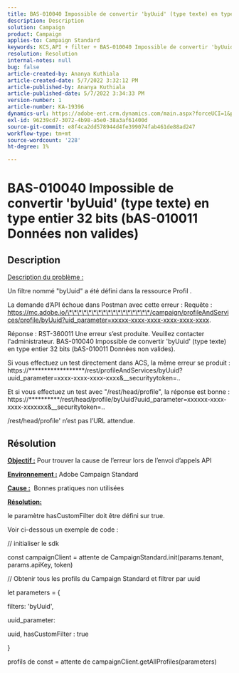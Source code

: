```yaml
---
title: BAS-010040 Impossible de convertir 'byUuid' (type texte) en type entier 32 bits (bAS-010011 Données non valides)
description: Description
solution: Campaign
product: Campaign
applies-to: Campaign Standard
keywords: KCS,API + filter + BAS-010040 Impossible de convertir 'byUuid' (type texte) en type entier 32 bits (bAS-010011 Données non valides)
resolution: Resolution
internal-notes: null
bug: false
article-created-by: Ananya Kuthiala
article-created-date: 5/7/2022 3:32:12 PM
article-published-by: Ananya Kuthiala
article-published-date: 5/7/2022 3:34:33 PM
version-number: 1
article-number: KA-19396
dynamics-url: https://adobe-ent.crm.dynamics.com/main.aspx?forceUCI=1&pagetype=entityrecord&etn=knowledgearticle&id=6bbfd5d7-1ace-ec11-a7b5-0022480a8e40
exl-id: 96239cd7-3072-4b98-a5e0-38a3af61400d
source-git-commit: e8f4ca2dd578944d4fe399074fab461de88ad247
workflow-type: tm+mt
source-wordcount: '228'
ht-degree: 1%

---
```


# BAS-010040 Impossible de convertir &#39;byUuid&#39; (type texte) en type entier 32 bits (bAS-010011 Données non valides)

## Description


<u>Description du problème :</u>

Un filtre nommé &quot;byUuid&quot; a été défini dans la ressource Profil .

La demande d’API échoue dans Postman avec cette erreur : Requête : https://mc.adobe.io/\*\*\*\*\*\*\*\*\*\*\*\*\*\*\*\*\*/campaign/profileAndServices/profile/byUuid?uid_parameter=xxxxx-xxxx-xxxx-xxxx-xxxx-xxxx.

Réponse : RST-360011 Une erreur s’est produite. Veuillez contacter l&#39;administrateur.
BAS-010040 Impossible de convertir &#39;byUuid&#39; (type texte) en type entier 32 bits (bAS-010011 Données non valides).

Si vous effectuez un test directement dans ACS, la même erreur se produit : https://\*\*\*\*\*\*\*\*\*\*\*\*\*\*\*\*\**/rest/profileAndServices/byUuid?uuid_parameter=xxxx-xxxx-xxxx-xxxx&amp;__securityytoken=..

Et si vous effectuez un test avec &quot;/rest/head/profile&quot;, la réponse est bonne : https://\*\*\*\*\*\*\*\*\*\*/rest/head/profile/byUuid?uuid_parameter=xxxxxx-xxxx-xxxx-xxxxxxx&amp;__securitytoken=..

/rest/head/profile&#39; n’est pas l’URL attendue.


## Résolution


<b><u>Objectif :</u></b> Pour trouver la cause de l’erreur lors de l’envoi d’appels API

<b><u>Environnement :</u></b> Adobe Campaign Standard

<b><u>Cause :</u></b>  Bonnes pratiques non utilisées

<b><u>Résolution:</u></b>



le paramètre hasCustomFilter doit être défini sur true.

Voir ci-dessous un exemple de code :

// initialiser le sdk

const campaignClient = attente de CampaignStandard.init(params.tenant, params.apiKey, token)

// Obtenir tous les profils du Campaign Standard et filtrer par uuid

let parameters = {

filters: &#39;byUuid&#39;,

uuid_parameter:

uuid, hasCustomFilter : true

}

profils de const = attente de campaignClient.getAllProfiles(parameters)
